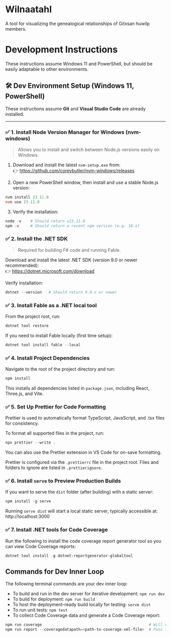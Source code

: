 # Wilnaatahl

A tool for visualizing the genealogical relationships of Gitxsan huwilp members.

# Development Instructions

These instructions assume Windows 11 and PowerShell, but should be easily adaptable to other environments.

## 🛠️ Dev Environment Setup (Windows 11, PowerShell)

These instructions assume **Git** and **Visual Studio Code** are already installed.

---

### ✅ 1. Install Node Version Manager for Windows (nvm-windows)

> Allows you to install and switch between Node.js versions easily on Windows.

1. Download and install the latest `nvm-setup.exe` from:  
   👉 https://github.com/coreybutler/nvm-windows/releases

2. Open a new PowerShell window, then install and use a stable Node.js version:

```powershell
nvm install 23.11.0
nvm use 23.11.0
```

3. Verify the installation:

```powershell
node -v    # Should return v23.11.0
npm -v     # Should return a recent npm version (e.g. 10.x)
```

### ✅ 2. Install the .NET SDK

> Required for building F# code and running Fable.

Download and install the latest .NET SDK (version 9.0 or newer recommended):  
👉 https://dotnet.microsoft.com/download

Verify installation:

```powershell
dotnet --version   # Should return 9.0.x or newer
```

### ✅ 3. Install Fable as a .NET local tool

From the project root, run:

```powershell
dotnet tool restore
```

If you need to install Fable locally (first time setup):

```powershell
dotnet tool install fable --local
```

### ✅ 4. Install Project Dependencies

Navigate to the root of the project directory and run:

```powershell
npm install
```

This installs all dependencies listed in `package.json`, including React, Three.js, and Vite.

### ✅ 5. Set Up Prettier for Code Formatting

Prettier is used to automatically format TypeScript, JavaScript, and .tsx files for consistency.

To format all supported files in the project, run:

```powershell
npx prettier --write .
```

You can also use the Prettier extension in VS Code for on-save formatting.

Prettier is configured via the `.prettierrc` file in the project root. Files and folders to ignore are listed in `.prettierignore`.

### ✅ 6. Install `serve` to Preview Production Builds

If you want to serve the `dist` folder (after building) with a static server:

```powershell
npm install -g serve
```

Running `serve dist` will start a local static server, typically accessible at: http://localhost:3000

### ✅ 7. Install .NET tools for Code Coverage

Run the following to install the code coverage report generator tool so you can view Code Coverage reports:

```powershell
dotnet tool install -g dotnet-reportgenerator-globaltool
```

## Commands for Dev Inner Loop

The following terminal commands are your dev inner loop:

- To build and run in the dev server for iterative development: `npm run dev`
- To build for deployment: `npm run build`
- To host the deployment-ready build locally for testing: `serve dist`
- To run unit tests: `npm test`
- To collect Code Coverage data and generate a Code Coverage report:

```powershell
npm run coverage                                               # Will output link to coverage .xml file
npm run report --coveragedatapath=<path-to-coverage-xml-file>  # Pass link to coverage .xml file
```
